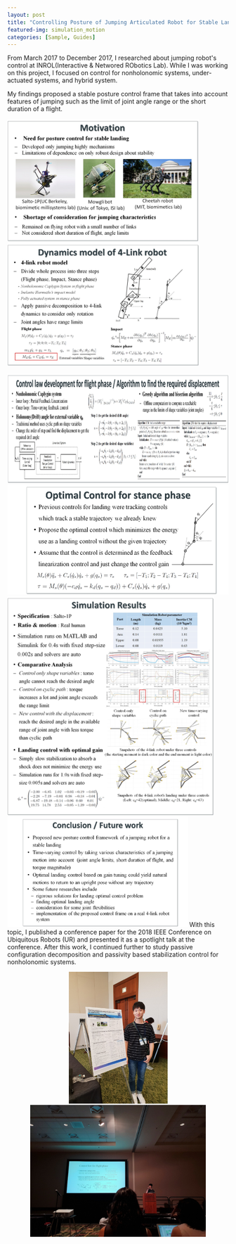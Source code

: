 ```yaml
---
layout: post
title: "Controlling Posture of Jumping Articulated Robot for Stable Landing"
featured-img: simulation_motion
categories: [Sample, Guides]
---
```


From March 2017 to December 2017, I researched about jumping robot's control at INROL(Interactive & Networed RObotics Lab). While I was working on this project, I focused on control for nonholonomic systems, under-actuated systems, and hybrid system. 

My findings proposed a stable posture control frame that takes into account features of jumping such as the limit of joint angle range or the short duration of a flight.
<!--
<p align="center">
  <img src="/assets/jumping/poster1.jpg" width="500" height="500">
</p>
<p align="center">
  <img src="/assets/jumping/poster2.jpg" height="300">
</p>
-->

<img src="/assets/jumping/poster1.jpg"  alt="poster1" height="280"> <img src="/assets/jumping/poster2.jpg" height="280">

<img src="/assets/jumping/poster3.jpg"  alt="poster3" height="250"> 
<img src="/assets/jumping/poster4.jpg" height="250"> <img src="/assets/jumping/poster5.jpg"  alt="poster3" height="500"> <img src="/assets/jumping/poster6.jpg" height="250">
<!--
![poster3](/assets/jumping/poster3.jpg =100x20)  ![poster4](/assets/jumping/poster4.jpg){: width="50" height="50"}
-->
With this topic, I published a conference paper for the 2018 IEEE Conference on Ubiquitous Robots (UR) and presented it as a spotlight talk at the conference. After this work, I continued further to study passive configuration decomposition and passivity based stabilization control for nonholonomic systems. 

<p align="center">
<img src="/assets/jumping/ur1.jpg" height="300"> <img src="/assets/jumping/ur2.jpg" height="300">
</p>
<!--
![ur1](/assets/jumping/ur1.jpg)  ![ur2](/assets/jumping/ur2.jpg)
-->
